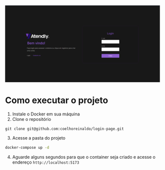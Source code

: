 ![alt text](app.png)

# Como executar o projeto

1. Instale o Docker em sua máquina
2. Clone o repositório

```
git clone git@github.com:coelhoreinaldo/login-page.git
```

3. Acesse a pasta do projeto

```bash
docker-compose up -d
```

4. Aguarde alguns segundos para que o container seja criado e acesse o endereço `http://localhost:5173`

